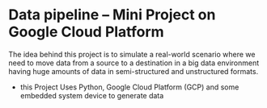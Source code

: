 # Data pipeline – Mini Project on Google Cloud Platform
The idea behind this project is to simulate a real-world scenario where we need to move data from a source to a destination in a big data environment having huge amounts of data in semi-structured and unstructured formats.

- this Project Uses Python, Google Cloud Platform (GCP) and some embedded system device to generate data
